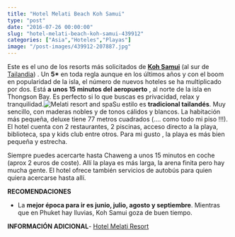 ```yaml
---
title: "Hotel Melati Beach Koh Samui"
type: "post"
date: "2016-07-26 00:00:00"
slug: "hotel-melati-beach-koh-samui-439912"
categories: ["Asia","Hoteles","Playas"]
image: "/post-images/439912-207887.jpg"
---
```


Este es el uno de los resorts más solicitados de **[Koh Samui](http://www.missviajes.com/mejor-koh-samui-pequeno-paraiso-golfo-tailandia-2398216/)** (al sur de [Tailandia](http://www.missviajes.com/playas-tailandia-escapada-al-paraiso-1169792/)) . Un **5\*** en toda regla aunque en los últimos años y con el boom en popularidad de la isla, el número de nuevos hoteles se ha multiplicado por dos. Está **a unos 15 minutos del aeropuerto** , al norte de la isla en Thongson Bay. Es perfecto si lo que buscas es privacidad, relax y tranquilidad.![Melati resort and spa ](/post-images/439912-207887.jpg "Melati resort and spa ")Su estilo es **tradicional tailandés**. Muy sencillo, con maderas nobles y de tonos cálidos y blancos. La habitación más pequeña, deluxe tiene 77 metros cuadrados (.... como todo mi piso !!!). El hotel cuenta con 2 restaurantes, 2 piscinas, acceso directo a la playa, biblioteca, spa y kids club entre otros. Para mi gusto , la playa es más bien pequeña y estrecha.  
  
Siempre puedes acercarte hasta Chaweng a unos 15 minutos en coche (aprox 2 euros de coste). Allí la playa es más larga, la arena finita pero hay mucha gente. El hotel ofrece también servicios de autobús para quien quiera acercarse hasta allí.  
  
**RECOMENDACIONES**

- La **mejor época para ir es junio, julio, agosto y septiembre**. Mientras que en Phuket hay lluvias, Koh Samui goza de buen tiempo.

**INFORMACIÓN ADICIONAL**- [Hotel Melati Resort](http://www.booking.com/hotel/th/melati-beach-resort-spa.html?aid=1294466&no_rooms=1&group_adults=1)
